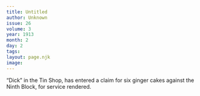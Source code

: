 ```yaml
---
title: Untitled
author: Unknown
issue: 26
volume: 3
year: 1913
month: 2
day: 2
tags:
layout: page.njk
image:
---
```

“Dick” in the Tin Shop, has entered a claim for six ginger cakes against the Ninth Block, for service rendered.

